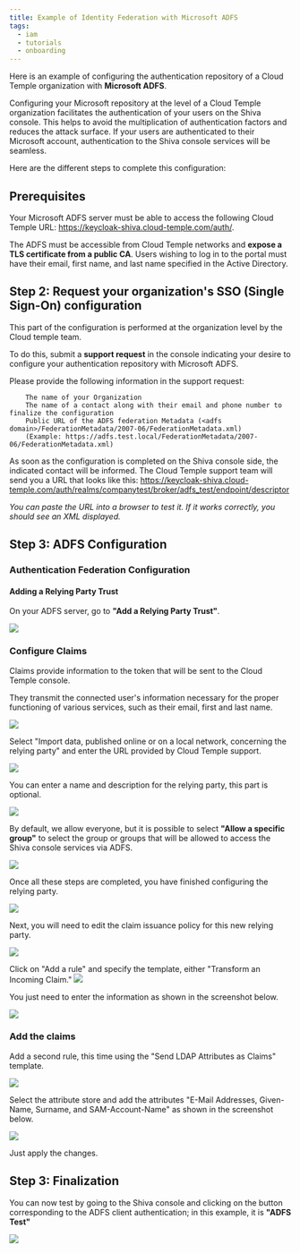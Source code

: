 ```yaml
---
title: Example of Identity Federation with Microsoft ADFS
tags:
  - iam
  - tutorials
  - onboarding
---
```

Here is an example of configuring the authentication repository of a Cloud Temple organization with __Microsoft ADFS__.

Configuring your Microsoft repository at the level of a Cloud Temple organization facilitates the authentication of your users on the Shiva console.
This helps to avoid the multiplication of authentication factors and reduces the attack surface.
If your users are authenticated to their Microsoft account, authentication to the Shiva console services will be seamless.

Here are the different steps to complete this configuration:


## Prerequisites
Your Microsoft ADFS server must be able to access the following Cloud Temple URL: https://keycloak-shiva.cloud-temple.com/auth/.

The ADFS must be accessible from Cloud Temple networks and __expose a TLS certificate from a public CA__.
Users wishing to log in to the portal must have their email, first name, and last name specified in the Active Directory.

## Step 2: Request your organization's SSO (Single Sign-On) configuration

This part of the configuration is performed at the organization level by the Cloud temple team.

To do this, submit a __support request__ in the console indicating your desire to configure your authentication repository with Microsoft ADFS.

Please provide the following information in the support request:
```
    The name of your Organization
    The name of a contact along with their email and phone number to finalize the configuration
    Public URL of the ADFS federation Metadata (<adfs domain>/FederationMetadata/2007-06/FederationMetadata.xml)
    (Example: https://adfs.test.local/FederationMetadata/2007-06/FederationMetadata.xml)
```
As soon as the configuration is completed on the Shiva console side, the indicated contact will be informed.
The Cloud Temple support team will send you a URL that looks like this: https://keycloak-shiva.cloud-temple.com/auth/realms/companytest/broker/adfs_test/endpoint/descriptor

*You can paste the URL into a browser to test it. If it works correctly, you should see an XML displayed.*

## Step 3: ADFS Configuration
### Authentication Federation Configuration

#### Adding a Relying Party Trust

On your ADFS server, go to __"Add a Relying Party Trust"__.

![](images/sso_adfs_001.png)

### Configure Claims
Claims provide information to the token that will be sent to the Cloud Temple console.

They transmit the connected user's information necessary for the proper functioning of various services, such as their email, first and last name.

![](images/sso_adfs_002.png)


Select "Import data, published online or on a local network, concerning the relying party" and enter the URL provided by Cloud Temple support.

![](images/sso_adfs_003.png)

You can enter a name and description for the relying party, this part is optional.

![](images/sso_adfs_004.png)

By default, we allow everyone, but it is possible to select __"Allow a specific group"__ to select the group or groups that will be allowed to access the Shiva console services via ADFS.

![](images/sso_adfs_005.png)

Once all these steps are completed, you have finished configuring the relying party.

![](images/sso_adfs_006.png)

Next, you will need to edit the claim issuance policy for this new relying party.

![](images/sso_adfs_007.png)

Click on "Add a rule" and specify the template, either "Transform an Incoming Claim."
![](images/sso_adfs_008.png)

You just need to enter the information as shown in the screenshot below.

![](images/sso_adfs_009.png)

### Add the claims
Add a second rule, this time using the "Send LDAP Attributes as Claims" template.

![](images/sso_adfs_010.png)

Select the attribute store and add the attributes "E-Mail Addresses, Given-Name, Surname, and SAM-Account-Name" as shown in the screenshot below.

![](images/sso_adfs_011.png)

Just apply the changes.

## Step 3: Finalization

You can now test by going to the Shiva console and clicking on the button corresponding to the ADFS client authentication; in this example, it is __"ADFS Test"__

![](images/sso_adfs_012.png)
